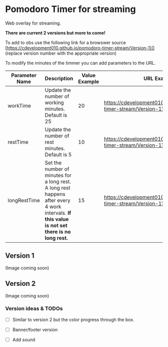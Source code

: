 # Pomodoro Timer for streaming

Web overlay for streaming. 

**There are current 2 versions but more to come!**

To add to obs use the following link for a browswer source [https://cdevelopment010.github.io/pomodoro-timer-stream/Version-1]() (replace version number with the appropriate version)

To modify the minutes of the timmer you can add parameters to the URL. 

| Parameter Name | Description | Value Example | URL Example|
|----------------|-------------|---------------|------------|
| workTime | Update the number of working minutes. Default is 25 | 20            | https://cdevelopment010.github.io/pomodoro-timer-stream/Version-1?workTime=20 |
| restTime | Update the number of rest minutes. Default is 5| 10 | https://cdevelopment010.github.io/pomodoro-timer-stream/Version-1?restTime=10 |
| longRestTime | Set the number of minutes for a long rest. A long rest happens after every 4 work intervals. **If this value is not set there is no long rest.** | 15 | https://cdevelopment010.github.io/pomodoro-timer-stream/Version-1?longRestTime=15



## Version 1
(Image coming soon) 


## Version 2
(Image coming soon) 







### Version ideas & TODOs

- [ ] Similar to version 2 but the color progress through the box. 
- [ ] Banner/footer version
- [ ] Add sound

